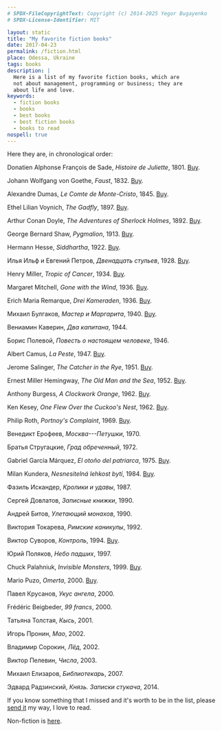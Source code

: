 ```yaml
---
# SPDX-FileCopyrightText: Copyright (c) 2014-2025 Yegor Bugayenko
# SPDX-License-Identifier: MIT

layout: static
title: "My favorite fiction books"
date: 2017-04-23
permalink: /fiction.html
place: Odessa, Ukraine
tags: books
description: |
  Here is a list of my favorite fiction books, which are
  not about management, programming or business; they are
  about life and love.
keywords:
  - fiction books
  - books
  - best books
  - best fiction books
  - books to read
nospell: true
---
```


Here they are, in chronological order:

Donatien Alphonse François de Sade, _Histoire de Juliette_, 1801. [Buy](https://amzn.to/2ylYb6Z).

Johann Wolfgang von Goethe, _Faust_, 1832. [Buy](https://amzn.to/2xj7uGb).

Alexandre Dumas, _Le Comte de Monte-Cristo_, 1845. [Buy](https://amzn.to/2fxyBUQ).

Ethel Lilian Voynich, _The Gadfly_, 1897. [Buy](https://amzn.to/2helUy2).

Arthur Conan Doyle, _The Adventures of Sherlock Holmes_, 1892. [Buy](https://amzn.to/2fgqWx1).

George Bernard Shaw, _Pygmalion_, 1913. [Buy](https://amzn.to/2ynssCz).

Hermann Hesse, _Siddhartha_, 1922. [Buy](https://amzn.to/2xNB3kK).

Илья Ильф и Евгений Петров, _Двенадцать стульев_, 1928. [Buy](https://amzn.to/2fgLiqh).

Henry Miller, _Tropic of Cancer_, 1934. [Buy](https://amzn.to/2xj7ea6).

Margaret Mitchell, _Gone with the Wind_, 1936. [Buy](https://amzn.to/2xjclr1).

Erich Maria Remarque, _Drei Kameraden_, 1936. [Buy](https://amzn.to/2xiXvAO).

Михаил Булгаков, _Мастер и Маргарита_, 1940. [Buy](https://amzn.to/2fxEQbb).

Вениамин Каверин, _Два капитана_, 1944.

Борис Полевой, _Повесть о настоящем человеке_, 1946.

Albert Camus, _La Peste_, 1947. [Buy](https://amzn.to/2xiqJzB).

Jerome Salinger, _The Catcher in the Rye_, 1951. [Buy](https://amzn.to/2xjhPlH).

Ernest Miller Hemingway, _The Old Man and the Sea_, 1952. [Buy](https://amzn.to/3JNDPK4).

Anthony Burgess, _A Clockwork Orange_, 1962. [Buy](https://amzn.to/2xOPVPG).

Ken Kesey, _One Flew Over the Cuckoo's Nest_, 1962. [Buy](https://amzn.to/2xOPy7K).

Philip Roth, _Portnoy's Complaint_, 1969. [Buy](https://amzn.to/2xfsOeg).

Венедикт Ерофеев, _Москва---Петушки_, 1970.

Братья Стругацкие, _Град обреченный_, 1972.

Gabriel García Márquez, _El otoño del patriarca_, 1975. [Buy](https://amzn.to/2yn1Tgr).

Milan Kundera, _Nesnesitelná lehkost bytí_, 1984. [Buy](https://amzn.to/2xjf9EG).

Фазиль Искандер, _Кролики и удавы_, 1987.

Сергей Довлатов, _Записные книжки_, 1990.

Андрей Битов, _Улетающий монахов_, 1990.

Виктория Токарева, _Римские каникулы_, 1992.

Виктор Суворов, _Контроль_, 1994. [Buy](https://amzn.to/2fx6PYy).

Юрий Поляков, _Небо падших_, 1997.

Chuck Palahniuk, _Invisible Monsters_, 1999. [Buy](https://amzn.to/2xdWSXA).

Mario Puzo, _Omerta_, 2000. [Buy](https://amzn.to/2xiShoM).

Павел Крусанов, _Укус ангела_, 2000.

Frédéric Beigbeder, _99 francs_, 2000.

Татьяна Толстая, _Кысь_, 2001.

Игорь Пронин, _Мао_, 2002.

Владимир Сорокин, _Лёд_, 2002.

Виктор Пелевин, _Числа_, 2003.

Михаил Елизаров, _Библиотекарь_, 2007.

Эдвард Радзинский, _Князь. Записки стукача_, 2014.

If you know something that I missed and it's worth to be in the list,
please [send it](mailto:fiction@yegor256.com) my way, I love to read.

Non-fiction is [here](/non-fiction.html).
